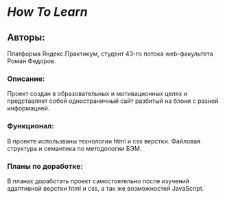 # *How To Learn*

## Авторы:
Платформа Яндекс.Практикум,
студент 43-го потока web-факультета Роман Федоров.

### Описание:
Проект создан в образовательных и мотивационных целях и представляет собой одностраничный сайт
разбитый на блоки с разной информацией.

### Функционал:
В проекте использваны технологии html и css верстки. Файловая структура и семантика по методологии БЭМ.

### Планы по доработке:
В планах доработать проект самостоятельно после изучений адаптивной верстки html и css, а так же возможностей JavaScript. 